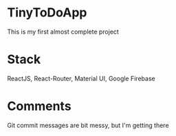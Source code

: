 # TinyToDoApp

This is my first almost complete project

# Stack

ReactJS, React-Router, Material UI, Google Firebase

# Comments
Git commit messages are bit messy, but I'm getting there


